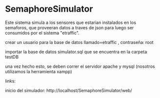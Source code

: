 ﻿SemaphoreSimulator
==================

Este sistema simula a los sensores que estarian instalados en los semaforos, que proveeran datos a traves de json para luego 
ser consumidos por el sistema "etraffic".

crear un usuario para la base de datos llamado=etraffic , contraseña: root

importar la base de datos simulator.sql que se encuentra en la carpeta testDB

una vez hecho esto, se deben correr el servidor apache y mysql (nosotros utilizamos la herramienta xampp)

links:

inicio del simulador:
http://localhost/SemaphoreSimulator/web/

